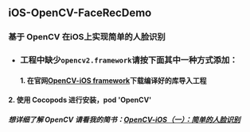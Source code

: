 ## iOS-OpenCV-FaceRecDemo
### 基于 OpenCV 在iOS上实现简单的人脸识别
+ ### 工程中缺少`opencv2.framework`请按下面其中一种方式添加：
    #### 1. 在官网[OpenCV-iOS framework](https://opencv.org/releases.html)下载编译好的库导入工程
#### 2. 使用 Cocopods 进行安装，pod 'OpenCV'
##### 想详细了解 OpenCV 请看我的简书：[OpenCV-iOS（一）：简单的人脸识别](https://www.jianshu.com/p/5dd08b8ed437)
